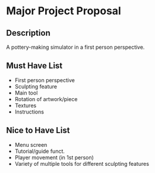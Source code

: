 # Major Project Proposal

## Description

A pottery-making simulator in a first person perspective.

## Must Have List

- First person perspective
- Sculpting feature
- Main tool
- Rotation of artwork/piece
- Textures
- Instructions


## Nice to Have List

- Menu screen
- Tutorial/guide funct.
- Player movement (in 1st person)
- Variety of multiple tools for different sculpting features


